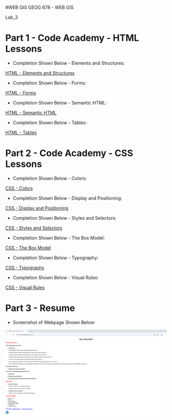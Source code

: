 #WEB GIS
GEOG 678 - WEB GIS

Lab_3

# Part 1 - Code Academy - HTML Lessons

- Completion Shown Below - Elements and Structures:

[HTML - Elements and Structures](https://github.com/jbs0710/Strickland_GEOG678/blob/main/Lab_3/HTML%20Lessons/HTML%20-%20Elements%20and%20Structures.png)

- Completion Shown Below - Forms:

[HTML - Forms](https://github.com/jbs0710/Strickland_GEOG678/blob/main/Lab_3/HTML%20Lessons/HTML%20-%20Forms.png)

- Completion Shown Below - Semantic HTML:

[HTML - Semantic HTML](https://github.com/jbs0710/Strickland_GEOG678/blob/main/Lab_3/HTML%20Lessons/HTML%20-%20Semantic%20HTML.png)

- Completion Shown Below - Tables:

[HTML - Tables](https://github.com/jbs0710/Strickland_GEOG678/blob/main/Lab_3/HTML%20Lessons/HTML%20-%20Tables.png)



# Part 2 - Code Academy - CSS Lessons

- Completion Shown Below - Colors:

[CSS - Colors](https://github.com/jbs0710/Strickland_GEOG678/blob/main/Lab_3/CSS%20Lessons/CSS%20-%20Colors.png)

- Completion Shown Below - Display and Positioning:

[CSS - Display and Positioning](https://github.com/jbs0710/Strickland_GEOG678/blob/main/Lab_3/CSS%20Lessons/CSS%20-%20Display%20and%20Positioning.png)

- Completion Shown Below - Styles and Selectors:

[CSS - Styles and Selectors](https://github.com/jbs0710/Strickland_GEOG678/blob/main/Lab_3/CSS%20Lessons/CSS%20-%20Styles%20and%20Selectors.png)

- Completion Shown Below - The Box Model:

[CSS - The Box Model](https://github.com/jbs0710/Strickland_GEOG678/blob/main/Lab_3/CSS%20Lessons/CSS%20-%20The%20Box%20Model.png)

- Completion Shown Below - Typography:

[CSS - Typography](https://github.com/jbs0710/Strickland_GEOG678/blob/main/Lab_3/CSS%20Lessons/CSS%20-%20Typography.png)

- Completion Shown Below - Visual Rules:

[CSS - Visual Rules](https://github.com/jbs0710/Strickland_GEOG678/blob/main/Lab_3/CSS%20Lessons/CSS%20-%20Visual%20Rules.png)

# Part 3 - Resume

- Screenshot of Webpage Shown Below:

![ResumeScreenshot](https://github.com/jbs0710/Strickland_GEOG678/blob/main/Lab_3/Resume/ResumeScreenshot.PNG)












